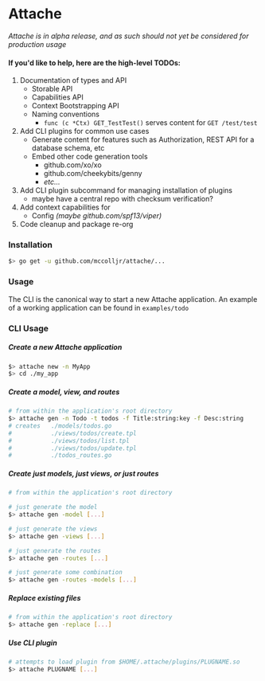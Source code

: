 # Attache

_Attache is in alpha release, and as such should not yet be considered for production usage_

#### If you'd like to help, here are the high-level TODOs:
1. Documentation of types and API
	- Storable API
	- Capabilities API
	- Context Bootstrapping API
	- Naming conventions
		- `func (c *Ctx) GET_TestTest()` serves content for `GET /test/test`
2. Add CLI plugins for common use cases
	- Generate content for features such as Authorization, REST API for a database schema, etc
	- Embed other code generation tools
		- github.com/xo/xo
		- github.com/cheekybits/genny
		- _etc..._
3. Add CLI plugin subcommand for managing installation of plugins
	- maybe have a central repo with checksum verification?
4. Add context capabilities for 
	- Config _(maybe github.com/spf13/viper)_
5. Code cleanup and package re-org

### Installation
```bash
$> go get -u github.com/mccolljr/attache/...
```

### Usage
The CLI is the canonical way to start a new Attache application. An example of a working application can be found in `examples/todo`

### CLI Usage

##### Create a new Attache application
```bash
$> attache new -n MyApp
$> cd ./my_app
```

##### Create a model, view, and routes
```bash
# from within the application's root directory
$> attache gen -n Todo -t todos -f Title:string:key -f Desc:string
# creates   ./models/todos.go
#           ./views/todos/create.tpl
#           ./views/todos/list.tpl
#           ./views/todos/update.tpl
#           ./todos_routes.go
```

##### Create just models, just views, or just routes
```bash
# from within the application's root directory

# just generate the model
$> attache gen -model [...]

# just generate the views
$> attache gen -views [...]

# just generate the routes
$> attache gen -routes [...]

# just generate some combination
$> attache gen -routes -models [...]
```

##### Replace existing files
```bash
# from within the application's root directory
$> attache gen -replace [...]
```

##### Use CLI plugin
```bash
# attempts to load plugin from $HOME/.attache/plugins/PLUGNAME.so
$> attache PLUGNAME [...]
```